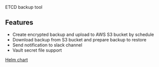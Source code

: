 ETCD backup tool

## Features
- Create encrypted backup and upload to AWS S3 bucket by schedule
- Download backup from S3 bucket and prepare backup to restore
- Send notification to slack channel
- Vault secret file support

[Helm chart](https://github.com/jurim76/etcd-backup/tree/main/chart/etcd-backup)
